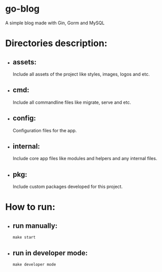 # go-blog

A simple blog made with Gin, Gorm and MySQL

# Directories description:

- ## assets:

  Include all assets of the project like styles, images, logos and etc.

- ## cmd:

  Include all commandline files like migrate, serve and etc.

- ## config:

  Configuration files for the app.

- ## internal:

  Include core app files like modules and helpers and any internal files.

- ## pkg:

  Include custom packages developed for this project.
#
# How to run:
  - ## run manually:
        make start
  - ## run in developer mode:
        make developer mode
